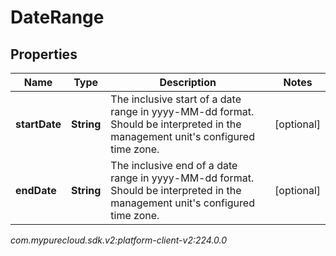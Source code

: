 # DateRange


## Properties

| Name | Type | Description | Notes |
| ------------ | ------------- | ------------- | ------------- |
| **startDate** | **String** | The inclusive start of a date range in yyyy-MM-dd format. Should be interpreted in the management unit's configured time zone. |  [optional] |
| **endDate** | **String** | The inclusive end of a date range in yyyy-MM-dd format. Should be interpreted in the management unit's configured time zone. |  [optional] |




_com.mypurecloud.sdk.v2:platform-client-v2:224.0.0_
